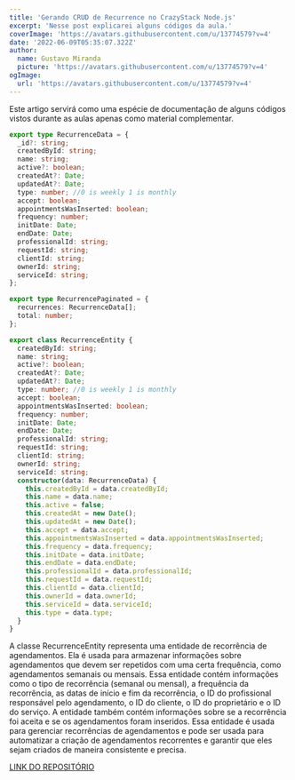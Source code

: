 ```yaml
---
title: 'Gerando CRUD de Recurrence no CrazyStack Node.js'
excerpt: 'Nesse post explicarei alguns códigos da aula.'
coverImage: 'https://avatars.githubusercontent.com/u/13774579?v=4'
date: '2022-06-09T05:35:07.322Z'
author:
  name: Gustavo Miranda
  picture: 'https://avatars.githubusercontent.com/u/13774579?v=4'
ogImage:
  url: 'https://avatars.githubusercontent.com/u/13774579?v=4'
---
```

Este artigo servirá como uma espécie de documentação de alguns códigos vistos durante as aulas apenas como material complementar.

```typescript
export type RecurrenceData = {
  _id?: string;
  createdById: string;
  name: string;
  active?: boolean;
  createdAt?: Date;
  updatedAt?: Date;
  type: number; //0 is weekly 1 is monthly
  accept: boolean;
  appointmentsWasInserted: boolean;
  frequency: number;
  initDate: Date;
  endDate: Date;
  professionalId: string;
  requestId: string;
  clientId: string;
  ownerId: string;
  serviceId: string;
};

export type RecurrencePaginated = {
  recurrences: RecurrenceData[];
  total: number;
};

export class RecurrenceEntity {
  createdById: string;
  name: string;
  active?: boolean;
  createdAt?: Date;
  updatedAt?: Date;
  type: number; //0 is weekly 1 is monthly
  accept: boolean;
  appointmentsWasInserted: boolean;
  frequency: number;
  initDate: Date;
  endDate: Date;
  professionalId: string;
  requestId: string;
  clientId: string;
  ownerId: string;
  serviceId: string;
  constructor(data: RecurrenceData) {
    this.createdById = data.createdById;
    this.name = data.name;
    this.active = false;
    this.createdAt = new Date();
    this.updatedAt = new Date();
    this.accept = data.accept;
    this.appointmentsWasInserted = data.appointmentsWasInserted;
    this.frequency = data.frequency;
    this.initDate = data.initDate;
    this.endDate = data.endDate;
    this.professionalId = data.professionalId;
    this.requestId = data.requestId;
    this.clientId = data.clientId;
    this.ownerId = data.ownerId;
    this.serviceId = data.serviceId;
    this.type = data.type;
  }
}

``` 
A classe RecurrenceEntity representa uma entidade de recorrência de agendamentos. Ela é usada para armazenar informações sobre agendamentos que devem ser repetidos com uma certa frequência, como agendamentos semanais ou mensais. Essa entidade contém informações como o tipo de recorrência (semanal ou mensal), a frequência da recorrência, as datas de início e fim da recorrência, o ID do profissional responsável pelo agendamento, o ID do cliente, o ID do proprietário e o ID do serviço. A entidade também contém informações sobre se a recorrência foi aceita e se os agendamentos foram inseridos. Essa entidade é usada para gerenciar recorrências de agendamentos e pode ser usada para automatizar a criação de agendamentos recorrentes e garantir que eles sejam criados de maneira consistente e precisa.


[LINK DO REPOSITÓRIO](https://github.com/gumiranda/CrazyStackNodeJs)